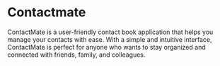 # Contactmate
ContactMate is a user-friendly contact book application that helps you manage your contacts with ease. With a simple and intuitive interface, ContactMate is perfect for anyone who wants to stay organized and connected with friends, family, and colleagues.
